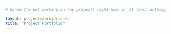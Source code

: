 ```yaml
---
# Since I'm not working on any projects right now, or at least nothing too interesting, this page will not be accesible

layout: projects/projects-en
title: "Project Portfolio"
---
```

